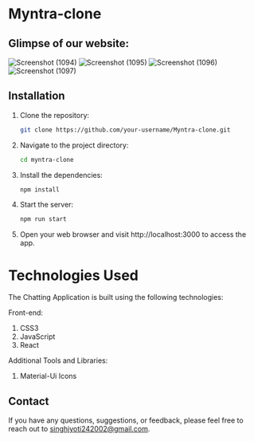# Myntra-clone

## Glimpse of our website:
![Screenshot (1094)](https://github.com/Singhjyoti24/Myntra-clone/assets/98025162/a40aec0d-2dd3-4b34-9c3c-a2314516af0b)
![Screenshot (1095)](https://github.com/Singhjyoti24/Myntra-clone/assets/98025162/a9544477-e547-4a38-91d8-97d6bd062a9f)
![Screenshot (1096)](https://github.com/Singhjyoti24/Myntra-clone/assets/98025162/0a28e6b0-1820-441a-8355-21c3559e61f4)
![Screenshot (1097)](https://github.com/Singhjyoti24/Myntra-clone/assets/98025162/8a8785ea-9363-4630-b63c-07ebe3e39336)

## Installation
1. Clone the repository:

   ```bash
   git clone https://github.com/your-username/Myntra-clone.git
   ```
2. Navigate to the project directory:
   ```bash
   cd myntra-clone
   ```
3. Install the dependencies:
   ```bash 
   npm install
   ```
4. Start the server:
   ```bash
   npm run start
    ```
5. Open your web browser and visit http://localhost:3000 to access the app.


# Technologies Used
The Chatting Application is built using the following technologies:

Front-end:
1. CSS3
2. JavaScript
3. React

Additional Tools and Libraries:
1. Material-Ui Icons

## Contact
If you have any questions, suggestions, or feedback, please feel free to reach out to singhjyoti242002@gmail.com.

